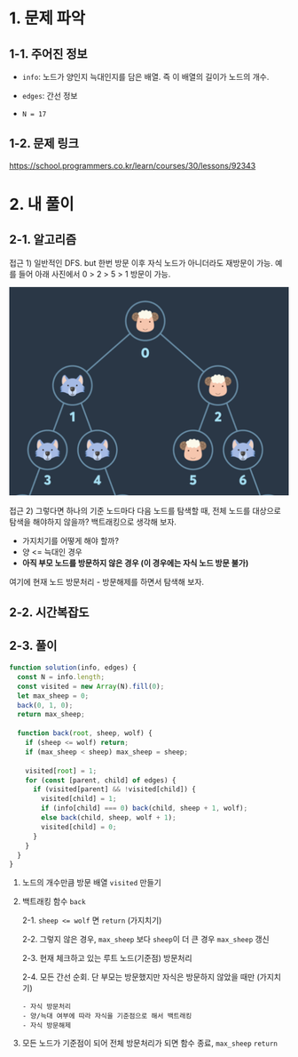 # 1. 문제 파악

## 1-1. 주어진 정보

- `info`: 노드가 양인지 늑대인지를 담은 배열. 즉 이 배열의 길이가 노드의 개수.
- `edges`: 간선 정보

- `N = 17`

## 1-2. 문제 링크

https://school.programmers.co.kr/learn/courses/30/lessons/92343

# 2. 내 풀이

## 2-1. 알고리즘

접근 1) 일반적인 DFS. but 한번 방문 이후 자식 노드가 아니더라도 재방문이 가능. 예를 들어 아래 사진에서 0 > 2 > 5 > 1 방문이 가능.

![alt text](image.png)

접근 2) 그렇다면 하나의 기준 노드마다 다음 노드를 탐색할 때, 전체 노드를 대상으로 탐색을 해야하지 않을까? 백트래킹으로 생각해 보자.

- 가지치기를 어떻게 해야 할까?
- 양 <= 늑대인 경우
- **아직 부모 노드를 방문하지 않은 경우 (이 경우에는 자식 노드 방문 불가)**

여기에 현재 노드 방문처리 - 방문해제를 하면서 탐색해 보자.

## 2-2. 시간복잡도

## 2-3. 풀이

```js
function solution(info, edges) {
  const N = info.length;
  const visited = new Array(N).fill(0);
  let max_sheep = 0;
  back(0, 1, 0);
  return max_sheep;

  function back(root, sheep, wolf) {
    if (sheep <= wolf) return;
    if (max_sheep < sheep) max_sheep = sheep;

    visited[root] = 1;
    for (const [parent, child] of edges) {
      if (visited[parent] && !visited[child]) {
        visited[child] = 1;
        if (info[child] === 0) back(child, sheep + 1, wolf);
        else back(child, sheep, wolf + 1);
        visited[child] = 0;
      }
    }
  }
}
```

1.  노드의 개수만큼 방문 배열 `visited` 만들기
2.  백트래킹 함수 `back`

    2-1. `sheep <= wolf` 면 `return` (가지치기)

    2-2. 그렇지 않은 경우, `max_sheep` 보다 `sheep`이 더 큰 경우 `max_sheep` 갱신

    2-3. 현재 체크하고 있는 루트 노드(기준점) 방문처리

    2-4. 모든 간선 순회. 단 부모는 방문했지만 자식은 방문하지 않았을 때만 (가지치기)

        - 자식 방문처리
        - 양/늑대 여부에 따라 자식을 기준점으로 해서 백트래킹
        - 자식 방문해제

3.  모든 노드가 기준점이 되어 전체 방문처리가 되면 함수 종료, `max_sheep` `return`
